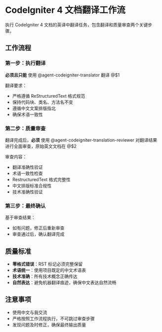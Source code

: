 # CodeIgniter 4 文档翻译工作流

执行 CodeIgniter 4 文档的英译中翻译任务，包含翻译和质量审查两个关键步骤。

## 工作流程

### 第一步：执行翻译
**必须且只能** 使用 @agent-codeigniter-translator 翻译 @$1

翻译要求：
- 严格遵循 ReStructuredText 格式规范
- 保持代码块、类名、方法名不变
- 遵循中文文案排版指北
- 确保术语一致性

### 第二步：质量审查
翻译完成后，**必须** 使用 @agent-codeigniter-translation-reviewer 对翻译结果进行全面审查，原始英文文档在 @$2

审查内容：
- 翻译准确性验证
- 术语一致性检查
- RestructuredText 格式完整性
- 中文排版标准合规性
- 技术准确性验证

### 第三步：最终确认
基于审查结果：
- 如有问题，修正后重新审查
- 审查通过后，确认翻译完成

## 质量标准

- **零格式错误**：RST 标记必须完整保留
- **术语统一**：使用项目既定的中文术语表
- **技术准确**：所有技术概念正确传达
- **自然表达**：避免机器翻译痕迹，确保中文表达自然流畅

## 注意事项

- 使用中文与我交流
- 严格按照工作流程执行，不可跳过审查步骤
- 发现问题及时修正，确保最终输出质量
